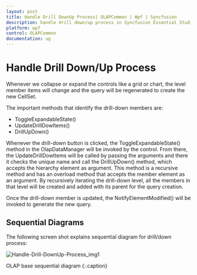 ```yaml
---
layout: post
title: Handle Drill DownUp Process| OLAPCommon | Wpf | Syncfusion
description: handle drill down/up process in Syncfusion Essential Studio WPF OLAPCommon control, its elements and more details.
platform: wpf
control: OLAPCommon
documentation: ug
---
```


# Handle Drill Down/Up Process

Whenever we collapse or expand the controls like a grid or chart, the level member items will change and the query will be regenerated to create the new CellSet.

The important methods that identify the drill-down members are:

* ToggleExpandableState()
* UpdateDrillDowItems()
* DrillUpDown()



Whenever the drill-down button is clicked, the ToggleExpandableState() method in the OlapDataManager will be invoked by the control. From there, the UpdateDrillDowItems will be called by passing the arguments and there it checks the unique name and call the DrillUpDown() method, which accepts the hierarchy element as argument. This method is a recursive method and has an overload method that accepts the member element as an argument. By recursively iterating the drill-down level, all the members in that level will be created and added with its parent for the query creation.

Once the drill-down member is updated, the NotifyElementModified() will be invoked to generate the new query.

## Sequential Diagrams



The following screen shot explains sequential diagram for drill/down process:

















![Handle-Drill-DownUp-Process_img1](Handle-Drill-DownUp-Process_images/Handle-Drill-DownUp-Process_img1.png)

OLAP base sequential diagram
{:.caption}



